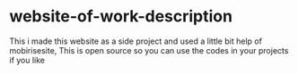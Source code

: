 # website-of-work-description
This i made this website as a side project and used a little bit help of mobirisesite, This is open source so you can use the codes in your projects if you like
